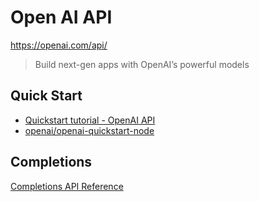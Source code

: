 # Open AI API

<https://openai.com/api/>

> Build next-gen apps with OpenAI’s powerful models

## Quick Start

* [Quickstart tutorial - OpenAI API](https://beta.openai.com/docs/quickstart/build-your-application)
* [openai/openai-quickstart-node](https://github.com/openai/openai-quickstart-node)

## Completions

[Completions API Reference](https://beta.openai.com/docs/api-reference/completions/create)

